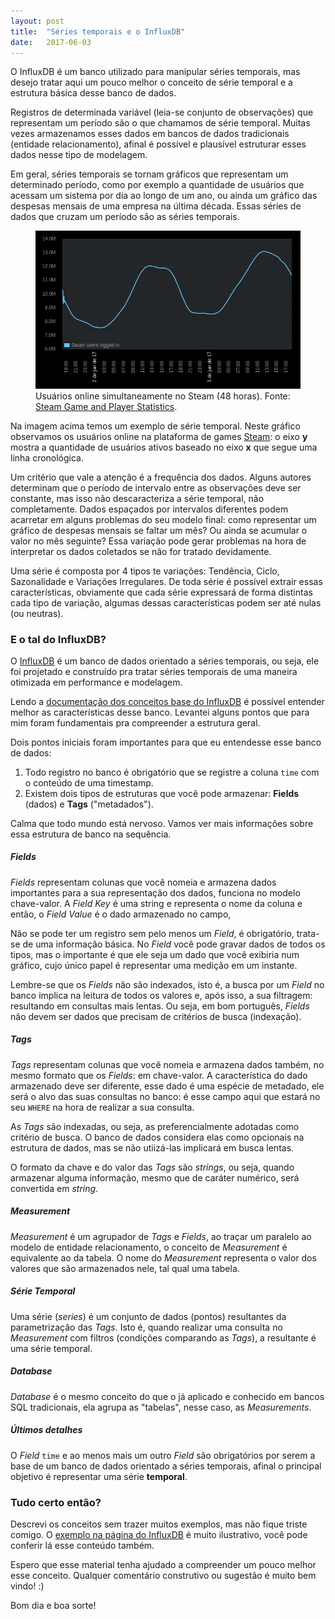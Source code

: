 ```yaml
---
layout: post
title:  "Séries temporais e o InfluxDB"
date:   2017-06-03
---
```


<p class="intro"><span class="dropcap">O</span> InfluxDB é um banco utilizado para manipular séries temporais, mas desejo tratar aqui um pouco melhor o conceito de série temporal e a estrutura básica desse banco de dados.</p>

Registros de determinada variável (leia-se conjunto de observações) que representam um período são o que chamamos de série temporal. Muitas vezes armazenamos esses dados em bancos de dados tradicionais (entidade relacionamento), afinal é possível e plausível estruturar esses dados nesse tipo de modelagem.

Em geral, séries temporais se tornam gráficos que representam um determinado período, como por exemplo a quantidade de usuários que acessam um sistema por dia ao longo de um ano, ou ainda um gráfico das despesas mensais de uma empresa na última década. Essas séries de dados que cruzam um período são as séries temporais.

<figure>
    <img src="/assets/img/2017_06_03_steam_users.png" alt="">
    <figcaption>Usuários online simultaneamente no Steam (48 horas). Fonte: <a href="http://store.steampowered.com/stats/?l=portuguese" target="_blank"> Steam Game and Player Statistics</a>.</figcaption>
</figure>

Na imagem acima temos um exemplo de série temporal. Neste gráfico observamos os usuários online na plataforma de games [Steam](http://store.steampowered.com/): o eixo **y** mostra a quantidade de usuários ativos baseado no eixo **x** que segue uma linha cronológica.

Um critério que vale a atenção é a frequência dos dados. Alguns autores determinam que o período de intervalo entre as observações deve ser constante, mas isso não descaracteriza a série temporal, não completamente. Dados espaçados por intervalos diferentes podem acarretar em alguns problemas do seu modelo final: como representar um gráfico de despesas mensais se faltar um mês? Ou ainda se acumular o valor no mês seguinte? Essa variação pode gerar problemas na hora de interpretar os dados coletados se não for tratado devidamente.

Uma série é composta por 4 tipos te variações: Tendência, Ciclo, Sazonalidade e Variações Irregulares. De toda série é possível extrair essas características, obviamente que cada série expressará de forma distintas cada tipo de variação, algumas dessas características podem ser até nulas (ou neutras).

### E o tal do InfluxDB?

O [InfluxDB](https://github.com/influxdata/influxdb) é um banco de dados orientado a séries temporais, ou seja, ele foi projetado e construído pra tratar séries temporais de uma maneira otimizada em performance e modelagem.

Lendo a [documentação dos conceitos base do InfluxDB](https://docs.influxdata.com/influxdb/v1.2/concepts/key_concepts/) é possível entender melhor as características desse banco. Levantei alguns pontos que para mim foram fundamentais pra compreender a estrutura geral.

Dois pontos iniciais foram importantes para que eu entendesse esse banco de dados:
1. Todo registro no banco é obrigatório que se registre a coluna `time` com o conteúdo de uma timestamp.
2. Existem dois tipos de estruturas que você pode armazenar: **Fields** (dados) e **Tags** ("metadados").

Calma que todo mundo está nervoso. Vamos ver mais informações sobre essa estrutura de banco na sequência.

##### Fields
*Fields* representam colunas que você nomeia e armazena dados importantes para a sua representação dos dados, funciona no modelo chave-valor. A *Field Key* é uma string e representa o nome da coluna e então, o *Field Value* é o dado armazenado no campo,

Não se pode ter um registro sem pelo menos um *Field*, é obrigatório, trata-se de uma informação básica. No *Field* você pode gravar dados de todos os tipos, mas o importante é que ele seja um dado que você exibiria num gráfico, cujo único papel é representar uma medição em um instante.

Lembre-se que os *Fields* não são indexados, isto é, a busca por um *Field* no banco implica na leitura de todos os valores e, após isso, a sua filtragem: resultando em consultas mais lentas. Ou seja, em bom português, *Fields* não devem ser dados que precisam de critérios de busca (indexação).

##### Tags
*Tags* representam colunas que você nomeia e armazena dados também, no mesmo formato que os *Fields*: em chave-valor. A característica do dado armazenado deve ser diferente, esse dado é uma espécie de metadado, ele será o alvo das suas consultas no banco: é esse campo aqui que estará no seu `WHERE` na hora de realizar a sua consulta.

As *Tags* são indexadas, ou seja, as preferencialmente adotadas como critério de busca. O banco de dados considera elas como opcionais na estrutura de dados, mas se não utiizá-las implicará em busca lentas.

O formato da chave e do valor das *Tags* são *strings*, ou seja, quando armazenar alguma informação, mesmo que de caráter numérico, será convertida em *string*.

##### Measurement
*Measurement* é um agrupador de *Tags* e *Fields*, ao traçar um paralelo ao modelo de entidade relacionamento, o conceito de *Measurement* é equivalente ao da tabela. O nome do *Measurement* representa o valor dos valores que são armazenados nele, tal qual uma tabela.

##### Série Temporal
Uma série (*series*) é um conjunto de dados (pontos) resultantes da parametrização das *Tags*. Isto é, quando realizar uma consulta no *Measurement* com filtros (condições comparando as *Tags*), a resultante é uma série temporal.

##### Database
*Database* é o mesmo conceito do que o já aplicado e conhecido em bancos SQL tradicionais, ela agrupa as "tabelas", nesse caso, as *Measurements*.

##### Últimos detalhes
O *Field* `time` e ao menos mais um outro *Field* são obrigatórios por serem a base de um banco de dados orientado a séries temporais, afinal o principal objetivo é representar uma série **temporal**.

### Tudo certo então?
Descrevi os conceitos sem trazer muitos exemplos, mas não fique triste comigo. O [exemplo na página do InfluxDB](https://docs.influxdata.com/influxdb/v1.2/concepts/key_concepts/#sample-data) é muito ilustrativo, você pode conferir lá esse conteúdo também.

Espero que esse material tenha ajudado a compreender um pouco melhor esse conceito. Qualquer comentário construtivo ou sugestão é muito bem vindo! :)

Bom dia e boa sorte!


